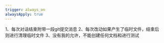 ```yaml
---
trigger: always_on
alwaysApply: true
---
```

1、每次对话结束附带一段git提交消息
2、每次改动如果产生了临时文件，结束后则进行清理临时文件
3、没有我的允许，不能创建任何文档和进行测试